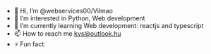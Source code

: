 - 👋 Hi, I’m @webservices00/Vilmao
- 👀 I’m interested in Python, Web development
- 🌱 I’m currently learning Web development: reactjs and typescript
- 📫 How to reach me kvs@outlook.hu
- ⚡ Fun fact: 
